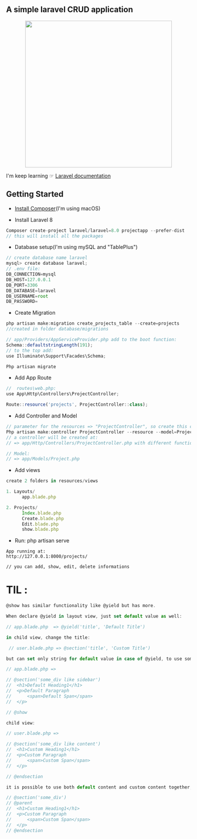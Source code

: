 ## A simple laravel CRUD application

<p align="center"><a href="https://laravel.com" target="_blank"><img src="https://raw.githubusercontent.com/laravel/art/master/logo-lockup/5%20SVG/2%20CMYK/1%20Full%20Color/laravel-logolockup-cmyk-red.svg" width="400"></a></p>

I'm keep learning ☞ [Laravel documentation](https://laravel.com/docs)

## Getting Started

-   [Install Composer](https://getcomposer.org/doc/00-intro.md#downloading-the-composer-executable)(I'm using macOS)

-   Install Laravel 8

```jsx
Composer create-project laravel/laravel=8.0 projectapp --prefer-dist
// this will install all the packages
```

-   Database setup(I'm using mySQL and "TablePlus")

```js
// create database name laravel
mysql> create database laravel;
// .env file:
DB_CONNECTION=mysql
DB_HOST=127.0.0.1
DB_PORT=3306
DB_DATABASE=laravel
DB_USERNAME=root
DB_PASSWORD=
```

-   Create Migration

```jsx
php artisan make:migration create_projects_table --create=projects
//created in folder database/migrations
```

```jsx
// app/Providers/AppServiceProvider.php add to the boot function:
Schema::defaultstringLength(191);
// to the top add:
use Illuminate\Support\Facades\Schema;
```

```jsx
Php artisan migrate
```

-   Add App Route

```jsx
//  routes\web.php:
use App\Http\Controllers\ProjectController;

Route::resource('projects', ProjectController::class);
```

-   Add Controller and Model

```jsx
// parameter for the resources => "ProjectController", so create this controller:
Php artisan make:controller ProjectController --resource --model=Project
// a controller will be created at:
// => app/Http/Controllers/ProjectController.php with different function methods
```

```jsx
// Model:
// => app/Models/Project.php
```

-   Add views

```jsx
create 2 folders in resources/views

1. Layouts/
      app.blade.php

2. Projects/
      Index.blade.php
      Create.blade.php
      Edit.blade.php
      show.blade.php
```

-   Run: php artisan serve

```
App running at:
http://127.0.0.1:8000/projects/

// you can add, show, edit, delete informations
```

# TIL :

```jsx
@show has similar functionality like @yield but has more.

When declare @yield in layout view, just set default value as well:

// app.blade.php  => @yield('title', 'Default Title') 

in child view, change the title:

 // user.blade.php => @section('title', 'Custom Title') 

but can set only string for default value in case of @yield, to use some part of html content as a default part, should use @show

// app.blade.php => 

// @section('some_div like sidebar') 
// 	<h1>Default Heading1</h1> 
// 	<p>Default Paragraph 
// 		<span>Default Span</span> 
// 	</p> 

// @show 

child view:

// user.blade.php =>

// @section('some_div like content') 
// 	<h1>Custom Heading1</h1> 
// 	<p>Custom Paragraph 
// 		<span>Custom Span</span> 
// 	</p> 

// @endsection 

it is possible to use both default content and custom content together, just include @parent

// @section('some_div') 
// @parent 
// 	<h1>Custom Heading1</h1> 
// 	<p>Custom Paragraph 
// 		<span>Custom Span</span> 
// 	</p> 
// @endsection 
```
